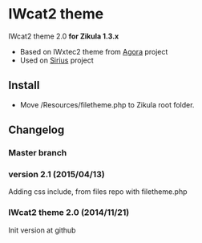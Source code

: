 IWcat2 theme
============
IWcat2 theme 2.0 **for Zikula 1.3.x**

  - Based on IWxtec2 theme from [Agora](https://github.com/projectestac/agora) project
  - Used on [Sirius](apliense.xtec.cat/sirius) project

Install
-------
  - Move /Resources/filetheme.php to Zikula root folder.

Changelog
---------

### Master branch

### version 2.1 (2015/04/13)
Adding css include, from files repo with filetheme.php

### IWcat2 theme 2.0 (2014/11/21)

Init version at github
